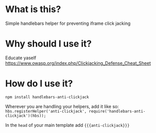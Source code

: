 # What is this?
Simple handlebars helper for preventing iframe click jacking

# Why should I use it?
Educate yaself https://www.owasp.org/index.php/Clickjacking_Defense_Cheat_Sheet

# How do I use it?
`npm install handlebars-anti-clickjack`

Wherever you are handling your helpers, add it like so: `hbs.registerHelper('anti-clickjack', require('handlebars-anti-clickjack')(hbs));`

In the `head` of your main template add `{{{anti-clickjack}}}`